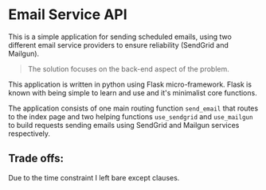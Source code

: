 # Email Service API
This is a simple application for sending scheduled emails, using two different email service providers to ensure reliability  (SendGrid and Mailgun).
>The solution focuses on the back-end aspect of the problem.

This application is written in python using Flask micro-framework. Flask is known with being simple to learn and use and it's minimalist core functions.

The application consists of one main routing function `send_email` that routes to the index page and two helping functions `use_sendgrid` and `use_mailgun` to build requests sending emails using SendGrid and Mailgun services respectively.
## Trade offs:
Due to the time constraint I left bare except clauses.
